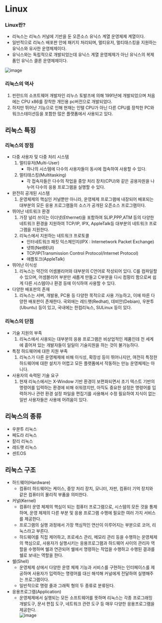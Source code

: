 # Linux

### Linux란?
- 리눅스는 리눅스 커널에 기반을 둔 오픈소스 유닉스 계열 운영체제 계열이다.
- 일반적으로 리눅스 배포판 안에 패키지 처리되며, 멀티유저, 멀티태스킹을 지원하는 유닉스와 유사한 운영체제이다.
- 유닉스와는 독립적으로 개발되었는데 유닉스 계열 운영체제가 아닌 유닉스의 복제품인 유닉스 클론 운영체제이다.

![image](https://user-images.githubusercontent.com/101856066/203022148-5de0e147-4aa1-4339-a2d4-ab279f392fcd.png)

### 리눅스의 역사
1. 핀란드의 소프트웨어 개발자인 리누스 토발즈에 의해 1991년에 개발되었으며 처음에는 CPU x86를 장착한 개인용 pc버전으로 개발되었다.
2. 하지만 뛰어난 기능으로 인해 현재는 인텔 CPU가 아닌 다른 CPU를 장착한 PC와 워크스테이션등을 포함한 많은 플랫폼에서 사용되고 있다.

## 리눅스 특징
### 리눅스의 장점
- 다중 사용자 및 다중 처리 시스템
  1. 멀티유저(Multi-User)
      - 하나의 시스템에 다수의 사용자들이 동시에 접속하여 사용할 수 있다.
  2. 멀티태스킹(Multitasking)
      - 각 접속자들은 다수의 작업을 중앙 처리 장치(CPU)와 같은 공용자원을 나누어 다수의 응용 프로그램을 실행할 수 있다.
- 완전히 공개된 시스템
  1. 운영체제의 핵심인 커널뿐만 아니라, 운영체제 프로그램에 내장되어 배포되는 대부분의 모든 응용 프로그램들의 소스가 공개된 오픈소스 프로그램이다.
- 뛰어난 네트워크 환경
  1. 가장 널리 쓰이는 이더넷(Ethernet)을 포함하여 SLIP,PPP,ATM 등의 다양한 네트워크 환경을 지원하여 TCP/IP, IPX, AppleTalk등 대부분의 네트워크 프로그램을 지원한다.
  2. 리눅스에서 지원하는 네트워크 프로토콜
      - 인터네트워크 패킷 익스체인지(IPX : Internetwork Packet Exchange)
      - 넷뷔(NetBEUI)
      - TCP/IP(Transmission Control Protocol/Internet Protocol)
      - 애플토크(AppleTalk)
- 뛰어난 이식성
  1. 리눅스는 약간의 어셈블리어와 대부분의 C언어로 작성되어 있다. C를 컴파일할 수 있으며, 어셈블리어 부분만 새롭게 만들고 C부분을 다시 컴팡리 함으로써 쉽게 다른 시스템이나 환경 등에 이식하여 사용할 수 있다.
- 다양한 배포판의 존재
  1. 리눅스는 서버, 개발용, PC용 등 다양한 목적으로 사용 가능하고, 이에 따른 다양한 배포판이 존재한다. 국외에는 레드햇(Redhat), 데비안(Debian), 우분투(Ubuntu) 등이 있고, 국내에는 한컴리눅스, SULinux 등이 있다.

### 리눅스의 단점
- 기술 지원의 부족
  1. 리눅스에서 사용되는 대부분의 응용 프로그램은 비상업적인 제품인데 전 세계에 흩어져 있는 개발자들이 일일이 기술지원을 하는 것이 불가능하다.
- 특정 하드웨어에 대한 지원 부족
  1. 리눅스가 다른 운영체제에 비해 이식성, 확장성 등이 뛰어나지만, 여전히 특정한 하드웨어에 대한 설치가 어렵고 모든 플랫폼에서 작동하는 만능 운영체제는 아니다.
- 사용자의 숙력된 기술 요구
  1. 현재 리눅스에서는 X-Window 기반 환경이 보편화되면서 초기 텍스트 기반의 명령어를 입력하는 환경에 비해 쉬워졌지만, 아직도 중요한 설정은 명령어를 입력하거나 관련 환경 설정 파일을 편집기를 사용해서 수정 필요하여 지식이 없는 일반 사용자들은 사용에 어려움이 있다.

## 리눅스의 종류
- 우분투 리눅스
- 페도라 리눅스
- 칼리 리눅스
- 레드햇 리눅스
- 센트OS

## 리눅스 구조
- 하드웨어(Hardware)
  - 컴퓨터 하드웨어는 케이스, 중앙 처리 장치, 모니터, 자판, 컴퓨터 기억 장치와 같은 컴퓨터의 물리적 부품을 의미한다.
- 커널(Kernel)
  - 컴퓨터 운영 체제의 핵심이 되는 컴퓨터 프로그램으로, 시스템의 모든 것을 통제하며, 운영 체제의 다른 부분 및 응용 프로그램 수행에 필요한 여러 가지 서비스를 제공한다.
  - 프로그램의 실행 과정에서 가장 핵심적인 연산이 이루어지는 부분으로 코어, 리눅스라고 부른다.
  - 하드웨어를 직접 제어하고, 프로세스 관리, 메모리 관리 등을 수행하는 운영체제의 핵심으로, 사용자가 실행시키는 응용프로그램과 하드웨어 사이의 관리자 역할을 수행하며 쉘과 연관되어 쉘에서 명령하는 작업을 수행하고 수행된 결과를 쉘로 보내는 역할을 한다.
- 쉘(Shell)
  - 운영체제 상에서 다양한 운영 체제 기능과 서비스를 구현하는 인터페이스를 제공하며 사용자가 입력하는 명령어를 대신 해석해 커널에게 전달하여 실행해주는 프로그램이다.
  - 일반적으로 명령 줄과 그래픽 형의 두 종류로 분류된다.
- 응용프로그램(Application)
  - 운영체제에서 실행되는 모든 소프트웨어를 뜻하며 리눅스는 각종 프로그래밍 개발도구, 문서 편집 도구, 네트워크 관련 도구 등 매우 다양한 응용프로그램을 제공한다.  
![image](https://user-images.githubusercontent.com/101856066/203011697-0930af05-4d24-4157-96c8-61af1d5e0397.png)

